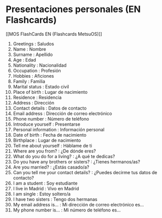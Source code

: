 # Presentaciones personales (EN Flashcards)

[[MOS FlashCards EN (Flashcards MetsuOS)]]

1. Greetings : Saludos
2. Name : Nombre
3. Surname : Apellido
4. Age : Edad
5. Nationality : Nacionalidad
6. Occupation : Profesión
7. Hobbies : Aficiones
8. Family : Familia
9. Marital status : Estado civil
10. Place of birth : Lugar de nacimiento
11. Residence : Residencia
12. Address : Dirección
13. Contact details : Datos de contacto
14. Email address : Dirección de correo electrónico
15. Phone number : Número de teléfono
16. Introduce yourself : Presentarse
17. Personal information : Información personal
18. Date of birth : Fecha de nacimiento
19. Birthplace : Lugar de nacimiento
20. Tell me about yourself : Háblame de ti
21. Where are you from? : ¿De dónde eres?
22. What do you do for a living? : ¿A qué te dedicas?
23. Do you have any brothers or sisters? : ¿Tienes hermanos/as?
24. Are you married? : ¿Estás casado/a?
25. Can you tell me your contact details? : ¿Puedes decirme tus datos de contacto?
26. I am a student : Soy estudiante
27. I live in Madrid : Vivo en Madrid
28. I am single : Estoy soltero/a
29. I have two sisters : Tengo dos hermanas
30. My email address is... : Mi dirección de correo electrónico es...
31. My phone number is... : Mi número de teléfono es...
